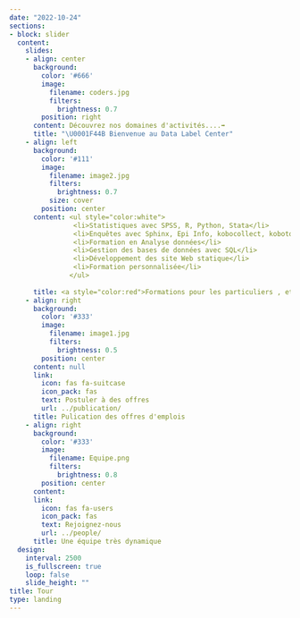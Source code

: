 ```yaml
---
date: "2022-10-24"
sections:
- block: slider
  content:
    slides:
    - align: center
      background:
        color: '#666'
        image:
          filename: coders.jpg
          filters:
            brightness: 0.7
        position: right
      content: Découvrez nos domaines d'activités....➡️
      title: "\U0001F44B Bienvenue au Data Label Center" 
    - align: left
      background:
        color: '#111'
        image:
          filename: image2.jpg
          filters:
            brightness: 0.7
          size: cover
        position: center
      content: <ul style="color:white">
                <li>Statistiques avec SPSS, R, Python, Stata</li>
                <li>Enquêtes avec Sphinx, Epi Info, kobocollect, kobotoolbox, SurveyMonkey</li>
                <li>Formation en Analyse données</li>
                <li>Gestion des bases de données avec SQL</li>
                <li>Développement des site Web statique</li>
                <li>Formation personnalisée</li>
               </ul>
            
      title: <a style="color:red">Formations pour les particuliers , etudiants, salariés 👨‍🎓</a>
    - align: right
      background:
        color: '#333'
        image:
          filename: image1.jpg
          filters:
            brightness: 0.5
        position: center
      content: null
      link:
        icon: fas fa-suitcase
        icon_pack: fas
        text: Postuler à des offres
        url: ../publication/
      title: Pulication des offres d'emplois
    - align: right
      background:
        color: '#333'
        image:
          filename: Equipe.png
          filters:
            brightness: 0.8
        position: center
      content: 
      link:
        icon: fas fa-users
        icon_pack: fas
        text: Rejoignez-nous
        url: ../people/
      title: Une équipe très dynamique
  design:
    interval: 2500
    is_fullscreen: true
    loop: false
    slide_height: ""
title: Tour
type: landing
---
```

